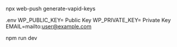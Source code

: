  npx web-push generate-vapid-keys


 .env
    WP_PUBLIC_KEY= Public Key
    WP_PRIVATE_KEY= Private Key
    EMAIL=mailto:user@example.com

npm run dev